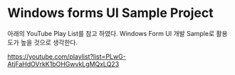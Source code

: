 # Windows forms UI Sample Project

아래의 YouTube Play List를 참고 하였다.
Windows Form UI 개발 Sample로 활용도가 높을 것으로 생각한다.

https://youtube.com/playlist?list=PLwG-AtjFaHdOVrkK1bOHGwvkLgMQxLQ23

